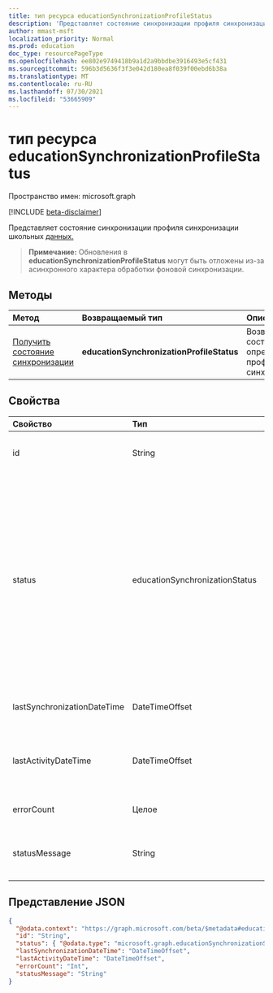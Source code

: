 ```yaml
---
title: тип ресурса educationSynchronizationProfileStatus
description: 'Представляет состояние синхронизации профиля синхронизации школьных данных. '
author: mmast-msft
localization_priority: Normal
ms.prod: education
doc_type: resourcePageType
ms.openlocfilehash: ee802e9749418b9a1d2a9bbdbe3916493e5cf431
ms.sourcegitcommit: 596b3d5636f3f3e042d180ea8f039f00ebd6b38a
ms.translationtype: MT
ms.contentlocale: ru-RU
ms.lasthandoff: 07/30/2021
ms.locfileid: "53665909"
---
```

# <a name="educationsynchronizationprofilestatus-resource-type"></a>тип ресурса educationSynchronizationProfileStatus

Пространство имен: microsoft.graph

[!INCLUDE [beta-disclaimer](../../includes/beta-disclaimer.md)]

Представляет состояние синхронизации профиля синхронизации школьных [данных.](educationsynchronizationprofile.md)

> **Примечание:** Обновления в **educationSynchronizationProfileStatus** могут быть отложены из-за асинхронного характера обработки фоновой синхронизации.

## <a name="methods"></a>Методы

| Метод                                                                      | Возвращаемый тип                               | Описание                                              |
| :-------------------------------------------------------------------------- | :---------------------------------------- | :------------------------------------------------------- |
| [Получить состояние синхронизации](../api/educationsynchronizationprofilestatus-get.md) | **educationSynchronizationProfileStatus** | Возвращаем состояние определенного профиля синхронизации. |

## <a name="properties"></a>Свойства

| Свойство                    | Тип                           | Описание                                                                                                              |
| :-------------------------- | :----------------------------- | :----------------------------------------------------------------------------------------------------------------------- |
| id                          | String                         | Уникальный идентификатор ресурса. (только для чтения)                                                                      |
| status                      | educationSynchronizationStatus | Состояние синхронизации. Возможные значения: `paused` `inProgress` , , , , , , `success` `error` `validationError` `quarantined` `unknownFutureValue` `extracting` `validating` . Обратите внимание, что для получения следующих значений в этом развиваемом переуме- `Prefer: include-unknown-enum-members` [](/graph/best-practices-concept#handling-future-members-in-evolvable-enumerations) `extracting` `validating`|
| lastSynchronizationDateTime | DateTimeOffset                 | Представляет время последней успешной синхронизации.                                        |
| lastActivityDateTime | DateTimeOffset                 | Представляет время, когда последние изменения наблюдались в профиле.                                        |
| errorCount | Целое                 | Количество ошибок при синхронизации.                                        |
| statusMessage | String                 | Сообщение о состоянии для текущего этапа синхронизации профиля.                                        |


## <a name="json-representation"></a>Представление JSON

<!-- {
  "blockType": "resource",
  "optionalProperties": [

  ],
  "@odata.type": "microsoft.graph.educationSynchronizationProfileStatus"
}-->

```json
{
  "@odata.context": "https://graph.microsoft.com/beta/$metadata#education/synchronizationProfiles/{id}/profileStatus/$entity",
  "id": "String",
  "status": { "@odata.type": "microsoft.graph.educationSynchronizationStatus" },
  "lastSynchronizationDateTime": "DateTimeOffset",
  "lastActivityDateTime": "DateTimeOffset",
  "errorCount": "Int",
  "statusMessage": "String"
}
```
